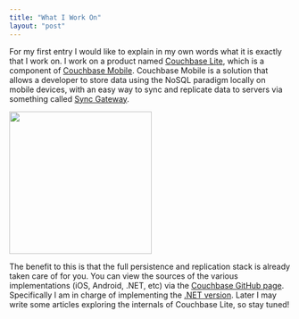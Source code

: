 ```yaml
---
title: "What I Work On"
layout: "post"
---
```


For my first entry I would like to explain in my own words what it is exactly that I work on.  I work on a product named [Couchbase Lite](http://developer.couchbase.com/mobile/develop/guides/couchbase-lite/), which is a component of [Couchbase Mobile](http://www.couchbase.com/nosql-databases/couchbase-mobile).  Couchbase Mobile is a solution that allows a developer to store data using the NoSQL paradigm locally on mobile devices, with an easy way to sync and replicate data to servers via something called [Sync Gateway](http://developer.couchbase.com/mobile/develop/guides/sync-gateway/).

<img src="http://www.couchbase.com/images/diagrams/mobile-architecture.gif" width=255>

The benefit to this is that the full persistence and replication stack is already taken care of for you.  You can view the sources of the various implementations (iOS, Android, .NET, etc) via the [Couchbase GitHub page](https://github.com/couchbase).  Specifically I am in charge of implementing the [.NET version](https://github.com/couchbase/couchbase-lite-net).  Later I may write some articles exploring the internals of Couchbase Lite, so stay tuned!

